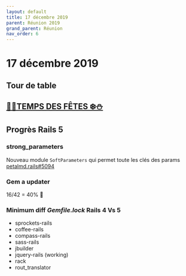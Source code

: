 ```yaml
---
layout: default
title: 17 décembre 2019
parent: Réunion 2019
grand_parent: Réunion
nav_order: 6
---
```


# 17 décembre 2019

## Tour de table

## [🎅🏼TEMPS DES FÊTES ❄️⛄️](https://petalmd.atlassian.net/browse/RAILS-368)

## Progrès Rails 5

### strong_parameters
Nouveau module `SoftParameters` qui permet toute les clés des params
[petalmd.rails#5094](https://github.com/petalmd/petalmd.rails/pull/5094/files#diff-07825127915e25b39f0cb4bd746a275fR5)

### Gem a updater

16/42 = 40% 👏

### Minimum diff _Gemfile.lock_ Rails 4 Vs 5

* sprockets-rails
* coffee-rails
* compass-rails
* sass-rails
* jbuilder
* jquery-rails (working)
* rack
* rout_translator


<!--stackedit_data:
eyJoaXN0b3J5IjpbLTYyMDU2MzgwNiwxMjE2NjUzODI2LDczMD
k5ODExNl19
-->